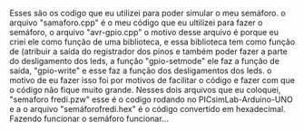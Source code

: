 Esses são os codigo que eu utilizei para poder simular o meu semáforo. o arquivo "samaforo.cpp" é o meu código que eu ultilizei para fazer o semáforo, o arquivo "avr-gpio.cpp"
o motivo desse arquivo é porque eu criei ele como  função de uma biblioteca, e essa biblioteca tem como função de (atribuir a saída do registrador dos pinos e também poder fazer
a parte do desligamento dos leds, a função "gpio-setmode" ele faz a função de saída, "gpio-write" e esse faz a função dos desligamentos dos leds. o motivo de eu fazer isso foi
por motivos de facilitar o código e fazer com que o código não fique muito grande. Nesses dois arquivos que eu coloquei, "semaforo fredi.pzw" esse é o codigo rodando no PICsimLab-Arduino-UNO
e a o arquivo "semáforofredi.hex" é o código convertido em hexadecimal. Fazendo funcionar o semáforo funcionar...
